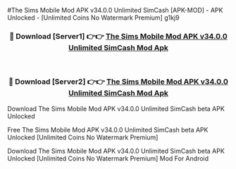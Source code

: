 #The Sims Mobile Mod APK v34.0.0 Unlimited SimCash [APK-MOD] - APK Unlocked - [Unlimited Coins No Watermark Premium] g1kj9



<div align="center">

<h3>🔴 Download [Server1] 👉👉 <a href="https://momento.my/?title=The_Sims_Mobile_Mod_APK_v34.0.0_Unlimited_SimCash">The Sims Mobile Mod APK v34.0.0 Unlimited SimCash Mod Apk</a></h3><br>

<h3>🔴 Download [Server2] 👉👉 <a href="https://momento.my/?title=The_Sims_Mobile_Mod_APK_v34.0.0_Unlimited_SimCash">The Sims Mobile Mod APK v34.0.0 Unlimited SimCash Mod Apk</a></h3>
</div>



Download The Sims Mobile Mod APK v34.0.0 Unlimited SimCash beta APK Unlocked

Free The Sims Mobile Mod APK v34.0.0 Unlimited SimCash beta APK Unlocked [Unlimited Coins No Watermark Premium]

Download The Sims Mobile Mod APK v34.0.0 Unlimited SimCash beta APK Unlocked [Unlimited Coins No Watermark Premium] Mod For Android
